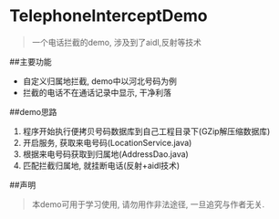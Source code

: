 # TelephoneInterceptDemo

> 一个电话拦截的demo, 涉及到了aidl,反射等技术

##主要功能

* 自定义归属地拦截, demo中以河北号码为例
* 拦截的电话不在通话记录中显示, 干净利落

##demo思路

1. 程序开始执行便拷贝号码数据库到自己工程目录下(GZip解压缩数据库)
2. 开启服务, 获取来电号码(LocationService.java)
3. 根据来电号码获取到归属地(AddressDao.java)
4. 匹配拦截归属地, 就挂断电话(反射+aidl技术)



##声明

> 本demo可用于学习使用, 请勿用作非法途径, 一旦追究与作者无关.
